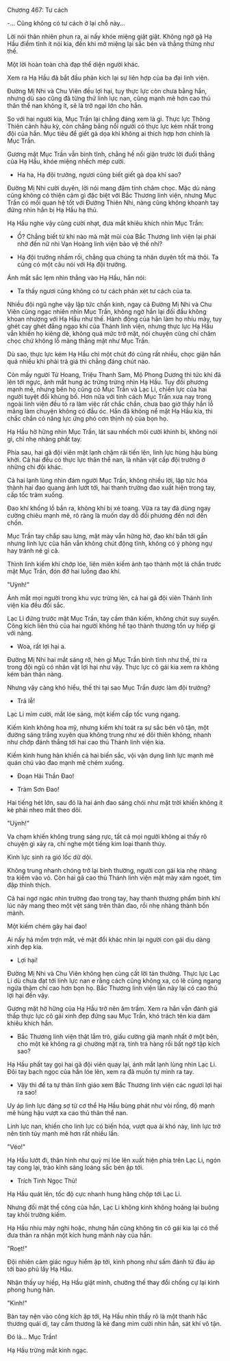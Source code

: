 




Chương 467: Tư cách


-... Cũng không có tư cách ở lại chỗ này...

Lời nói thản nhiên phun ra, ai nấy khóe miệng giật giật. Không ngờ gã Hạ Hầu điềm tĩnh ít nói kia, đến khi mở miệng lại sắc bén và thẳng thừng như thế.

Một lời hoàn toàn chà đạp thể diện người khác.

Xem ra Hạ Hầu đã bắt đầu phản kích lại sự liên hợp của ba đại linh viện.

Đường Mị Nhi và Chu Viên đều lợi hại, tuy thực lực còn chưa bằng hắn, nhưng dù sao cũng đã từng thử linh lực nan, cũng mạnh mẽ hơn cao thủ thân thể nan không ít, sẽ là trở ngại lớn cho hắn.

So với hai người kia, Mục Trần lại chẳng đáng xem là gì. Thực lực Thông Thiên cảnh hậu kỳ, còn chẳng bằng nổi người có thực lực kém nhất trong đội của hắn. Mục tiêu để giết gà dọa khỉ không ai thích hợp hơn chính là Mục Trần.

Gương mặt Mục Trần vẫn bình tĩnh, chẳng hề nổi giận trước lời đuổi thẳng của Hạ Hầu, khóe miệng nhếch mép cười.

- Ha ha, Hạ đội trưởng, ngươi cũng biết giết gà dọa khỉ sao?

Đường Mị Nhi cười duyên, lời nói mang đậm tính châm chọc. Mặc dù nàng cũng không có thiện cảm gì đặc biệt với Bắc Thương linh viện, nhưng Mục Trần có mối quan hệ tốt với Đường Thiên Nhi, nàng cũng không khoanh tay đứng nhìn hắn bị Hạ Hầu hạ thủ.

Hạ Hầu nghe vậy cũng cười nhạt, đưa mắt khiêu khích nhìn Mục Trần:

- Ồ? Chẳng biết từ khi nào mà mặt mũi của Bắc Thương linh viện lại phải nhờ đến nữ nhi Vạn Hoàng linh viện bảo vệ thế nhỉ?

- Hạ đội trưởng nhầm rồi, chẳng qua chúng ta nhân duyên tốt mà thôi. Ta cũng có một câu nói với Hạ đội trưởng.

Ánh mắt sắc lẹm nhìn thẳng vào Hạ Hầu, hắn nói:

- Ta thấy ngươi cũng không có tư cách phán xét tư cách của ta.

Nhiều đội ngũ nghe vậy lập tức chấn kinh, ngay cả Đường Mị Nhi và Chu Viên cũng ngạc nhiên nhìn Mục Trần, không ngờ hắn lại đối đầu không khoan nhượng với Hạ Hầu như thế. Hành động của hắn làm họ nhíu mày, tuy ghét cay ghét đắng ngạo khí của Thánh linh viện, nhưng thực lực Hạ Hầu vẫn khiến họ kiêng dè, không quá mức trở mặt, nói chuyện cũng chỉ châm chọc chứ không lỗ mãng thẳng mặt như Mục Trần.

Dù sao, thực lực kém Hạ Hầu chỉ một chút đó cũng rất nhiều, chọc giận hắn quá nhiều khi phải trả giá thì chẳng đáng chút nào.

Còn mấy người Từ Hoang, Triệu Thanh Sam, Mộ Phong Dương thì tức khí đã lên tới ngực, ánh mắt hung ác trừng trừng nhìn Hạ Hầu. Tuy đối phương mạnh mẽ, nhưng bên họ cũng có Mục Trần và Lạc Li, chiến lực của hai người tuyệt đối khủng bố. Hơn nữa với tính cách Mục Trần xưa nay trong ngoài linh viện đều tỏ ra làm việc rất chắc chắn, chưa bao giờ thấy hắn lỗ mãng làm chuyện không có đầu óc. Hắn đã không nể mặt Hạ Hầu kia, thì chắc chắn có năng lực ứng phó cơn thịnh nộ của bọn họ.

Hạ Hầu hờ hững nhìn Mục Trần, lát sau nhếch môi cười khinh bỉ, không nói gì, chỉ nhẹ nhàng phất tay.

Phía sau, hai gã đội viên mặt lạnh chậm rãi tiến lên, linh lực hùng hậu bùng khởi. Cả hai đều có thực lực thân thể nan, là nhân vật cấp đội trưởng ở những chi đội khác.

Cả hai lạnh lùng nhìn đám người Mục Trần, không nhiều lời, lập tức hóa thành hai đạo quang ảnh lướt tới, hai thanh trường đao xuất hiện trong tay, cấp tốc trảm xuống.

Đao khí khổng lồ bắn ra, không khí bị xé toang. Vừa ra tay đã dùng ngay cường chiêu mạnh mẽ, rõ ràng là muốn dạy dỗ đối phương đến nơi đến chốn.

Mục Trần tay chắp sau lưng, mặt mày vẫn hững hờ, đao khí bắn tới gần nhưng linh lực của hắn vẫn không chút động tĩnh, không có ý phòng ngự hay tránh né gì cả.

Thình lình kiếm khí chớp lóe, liên miên kiếm ảnh tạo thành một lá chắn trước mặt Mục Trần, đón đỡ hai luồng đao khí.

"Uỳnh!"

Ánh mắt mọi người trong khu vực trừng lên, cả hai gã đội viên Thánh linh viện kia đều đổi sắc.

Lạc Li đứng trước mặt Mục Trần, tay cầm thân kiếm, không chút suy suyển. Công kích liên thủ của hai người không hề tạo thành thương tổn uy hiếp gì với nàng.

- Woa, rất lợi hại a.

Đường Mị Nhi hai mắt sáng rỡ, hèn gì Mục Trần bình tĩnh như thế, thì ra trong đội ngũ có nhân vật lợi hại như vậy. Thực lực cô gái kia xem ra không kém bản thân nàng.

Nhưng vậy càng khó hiểu, thế thì tại sao Mục Trần được làm đội trưởng?

- Trả lễ!

Lạc Li mỉm cười, mắt lóe sáng, một kiếm cấp tốc vung ngang.

Kiếm kình không hoa mỹ, nhưng kiếm khí toát ra sự sắc bén vô tận, một đường sáng trắng xuyên qua không trung như xé đôi thiên không, nhanh như chớp đánh thẳng tới hai cao thủ Thánh linh viện kia.

Kiếm kình hung hãn khiến cả hai biến sắc, vội vận dụng linh lực mạnh mẽ quán chú vào đao mạnh mẽ chém xuống.

- Đoạn Hải Thần Đao!

- Trảm Sơn Đao!

Hai tiếng hét lớn, sau đó là hai ánh đao sáng chói như mặt trời khiến không ít kẻ phải nheo mắt theo dõi.

"Uỳnh!"

Va chạm khiến không trung sáng rực, tất cả mọi người không ai thấy rõ chuyện gì xảy ra, chỉ nghe một tiếng kim loại thanh thúy.

Kình lực sinh ra gió lốc dữ dội.

Không trung nhanh chóng trở lại bình thường, người con gái kia nhẹ nhàng tra kiếm vào vỏ. Còn hai gã cao thủ Thánh linh viện mặt mày xám ngoét, tim đập thình thịch.

Cả hai ngơ ngác nhìn trường đao trong tay, hay thanh thượng phẩm binh khí lúc này mang theo một vệt sáng trên thân đao, rồi nhẹ nhàng thành bốn mảnh.

Một kiếm chém gãy hai đao!

Ai nấy há mồm trợn mắt, vẻ mặt đổi khác nhìn lại người con gái dịu dàng xinh đẹp kia.

- Lợi hại!

Đường Mị Nhi và Chu Viên không hẹn cùng cất lời tán thưởng. Thực lực Lạc Li dù chưa đạt tới linh lực nan e rằng cách cũng không xa, có lẽ cũng ngang ngửa thậm chí cao hơn bọn họ. Bắc Thương linh viện lần này lại có cao thủ lợi hại đến vậy.

Gương mặt hờ hững của Hạ Hầu trở nên âm trầm. Xem ra hắn vẫn đánh giá thấp thực lực cô gái xinh đẹp đứng sau Mục Trần, khó trách tên kia dám khiêu khích hắn.

- Bắc Thương linh viện thật lắm trò, giấu cường giả mạnh nhất ở một bên, cho một kẻ không ra gì chường mặt ra, tính trá hàng rồi bất ngờ tập kích sao?

Hạ Hầu phất tay gọi hai gã đội viên quay lại, ánh mắt lạnh lùng nhìn Lạc Li. Đôi tay bạch ngọc của hắn lóe lên, xem ra đã muốn tự mình ra tay.

- Vậy thì để ta tự thân lĩnh giáo xem Bắc Thương linh viện các ngươi lợi hại ra sao!

Uy áp linh lực đáng sợ từ cơ thể Hạ Hầu bùng phát như vòi rồng, độ mạnh mẽ hùng hậu vượt xa cao thủ thân thể nan.

Linh lực nan, khiến cho linh lực có biến hóa, vượt qua ải khó này, linh lực trở nên tinh túy mạnh mẽ hơn rất nhiều lần.

"Véo!"

Hạ Hầu lướt đi, thân hình như quỷ mị lóe lên xuất hiện phía trên Lạc Li, ngón tay cong lại, trảo kình sáng loáng sắc bén ập tới.

- Trích Tinh Ngọc Thủ!

Hạ Hầu quát lên, tốc độ cực nhanh hung hăng chộp tới Lạc Li.

Nhưng đối mặt thế công của hắn, Lạc Li không kinh không hoảng lại buông tay khỏi trường kiếm.

Hạ Hầu nhíu mày nghi hoặc, nhưng hắn cũng không tin cô gái kia lại có thể đưa thân ra nhận một kích hung mãnh này của hắn.

"Roẹt!"

Đội nhiên cảm giác nguy hiểm ập tới, kình phong như sấm đánh từ đâu áp tới bao phủ lấy Hạ Hầu.

Nhận thấy uy hiếp, Hạ Hầu giật mình, chưởng thế thay đổi chống cự lại kình phong hung hãn.

"Kình!"

Bàn tay nện vào công kích ập tới, Hạ Hầu nhìn thấy rõ là một thanh hắc thương quái dị, tay cầm thương là kẻ đang mỉm cười nhìn hắn, sát khí vô tận.

Đó là... Mục Trần!

Hạ Hầu trừng mắt kinh ngạc.




